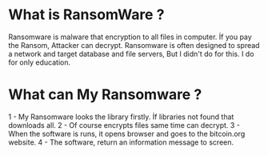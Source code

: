 #  What is RansomWare ? 
Ransomware is malware that encryption to all files in computer. İf you pay the Ransom, Attacker can decrypt. Ransomware is often designed to spread a network and target database and file servers, But I didn't do for this. I do for only education.

# What can My Ransomware ?
1 - My Ransomware looks the library firstly. İf libraries not found that downloads all. 
2 - Of course encrypts files same time can decrypt. 
3 - When the software is runs, it opens browser and goes to the bitcoin.org website.
4 - The software, return an information message to screen. 
